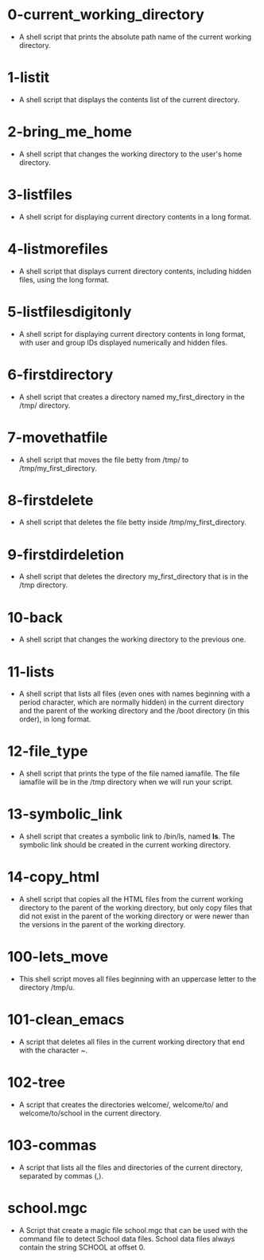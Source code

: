 # 0-current_working_directory
* A shell script that prints the absolute path name of the current working directory.
# 1-listit
* A shell script that displays the contents list of the current directory.
# 2-bring_me_home
* A shell script that changes the working directory to the user's home directory.
# 3-listfiles
* A shell script for displaying current directory contents in a long format.
# 4-listmorefiles
* A shell script that displays current directory contents, including hidden files, using the long format.
# 5-listfilesdigitonly
* A shell script for displaying current directory contents in long format, with user and group IDs displayed numerically and hidden files.
# 6-firstdirectory
* A shell script that creates a directory named my_first_directory in the /tmp/ directory.
# 7-movethatfile
* A shell script that moves the file betty from /tmp/ to /tmp/my_first_directory.
# 8-firstdelete
* A shell script that deletes the file betty inside /tmp/my_first_directory.
# 9-firstdirdeletion
* A shell script that deletes the directory my_first_directory that is in the /tmp directory.
# 10-back
* A shell script that changes the working directory to the previous one.
# 11-lists
* A shell script that lists all files (even ones with names beginning with a period character, which are normally hidden) in the current directory and the parent of the working directory and the /boot directory (in this order), in long format.
# 12-file_type
* A shell script that prints the type of the file named iamafile. The file iamafile will be in the /tmp directory when we will run your script.
# 13-symbolic_link
* A shell script that creates a symbolic link to /bin/ls, named __ls__. The symbolic link should be created in the current working directory.
# 14-copy_html
* A shell script that copies all the HTML files from the current working directory to the parent of the working directory, but only copy files that did not exist in the parent of the working directory or were newer than the versions in the parent of the working directory.
# 100-lets_move
* This shell script moves all files beginning with an uppercase letter to the directory /tmp/u.
# 101-clean_emacs
* A script that deletes all files in the current working directory that end with the character ~.
# 102-tree
* A script that creates the directories welcome/, welcome/to/ and welcome/to/school in the current directory.
# 103-commas
* A script that lists all the files and directories of the current directory, separated by commas (,).
# school.mgc
* A Script that create a magic file school.mgc that can be used with the command file to detect School data files. School data files always contain the string SCHOOL at offset 0.
